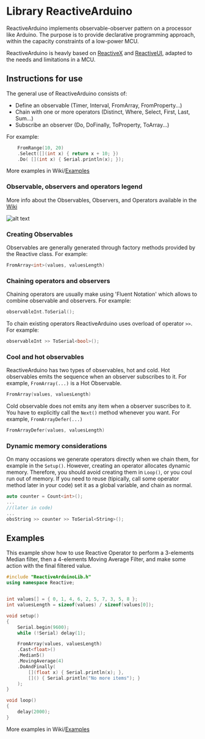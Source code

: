 # Library ReactiveArduino

ReactiveArduino implements observable-observer pattern on a processor like Arduino. The purpose is to provide declarative programming approach, within the capacity constraints of a low-power MCU.

ReactiveArduino is heavly based on [ReactiveX](http://reactivex.io/) and [ReactiveUI](https://reactiveui.net/), adapted to the needs and limitations in a MCU.

## Instructions for use
The general use of ReactiveArduino consists of:
* Define an observable (Timer, Interval, FromArray, FromProperty...)
* Chain with one or more operators (Distinct, Where, Select, First, Last, Sum...) 
* Subscribe an observer (Do, DoFinally, ToProperty, ToArray...)

For example:
```c++
	FromRange(10, 20)
	.Select([](int x) { return x + 10; })
	.Do( [](int x) { Serial.println(x); });
```

More examples in Wiki/[Examples](https://github.com/luisllamasbinaburo/Arduino-ReactiveArduino/wiki/Examples)


### Observable, observers and operators legend
More info about the Observables, Observers, and Operators available in the [Wiki](https://github.com/luisllamasbinaburo/Arduino-ReactiveArduino/wiki)

![alt text](https://github.com/luisllamasbinaburo/Arduino-ReactiveArduino/blob/master/ReactiveArduino%20Legend.png "Legend")

### Creating Observables
Observables are generally generated through factory methods provided by the Reactive class.
For example:
```c++
FromArray<int>(values, valuesLength)
```

### Chaining operators and observers
Chaining operators are usually make using 'Fluent Notation' which allows to combine observable and observers.
For example:
```c++
observableInt.ToSerial();
```

To chain existing operators ReactiveArduino uses overload of operator `>>`.
For example:
```c++
observableInt >> ToSerial<bool>();
```

### Cool and hot observables
ReactiveArduino has two types of observables, hot and cold.
Hot observables emits the sequence when an observer subscribes to it. For example, `FromArray(...)` is a Hot Observable.
```c++
FromArray(values, valuesLength)
```
Cold observable does not emits any item when a observer suscribes to it. You have to explicitly call the `Next()` method whenever you want. For example, `FromArrayDefer(...)`
```c++
FromArrayDefer(values, valuesLength)
```
### Dynamic memory considerations
On many occasions we generate operators directly when we chain them, for example in the `Setup()`. However, creating an operator allocates dynamic memory. Therefore, you should avoid creating them in `Loop()`, or you coul run out of memory.
If you need to reuse (tipically, call some operator method later in your code) set it as a global variable, and chain as normal.
```c++
auto counter = Count<int>();
...
//(later in code)
...
obsString >> counter >> ToSerial<String>();
```

## Examples
This example show how to use Reactive Operator to perform a 3-elements Median filter, then a 4-elements Moving Average Filter, and make some action with the final filtered value.
```c++
#include "ReactiveArduinoLib.h"
using namespace Reactive;


int values[] = { 0, 1, 4, 6, 2, 5, 7, 3, 5, 8 };
int valuesLength = sizeof(values) / sizeof(values[0]);

void setup()
{
	Serial.begin(9600);
	while (!Serial) delay(1);

	FromArray(values, valuesLength)
	.Cast<float>()
	.Median5()
	.MovingAverage(4)
	.DoAndFinally(
		[](float x) { Serial.println(x); },
		[]() { Serial.println("No more items"); }
	);
}

void loop()
{
	delay(2000);
}
```

More examples in Wiki/[Examples](https://github.com/luisllamasbinaburo/Arduino-ReactiveArduino/wiki/Examples)
